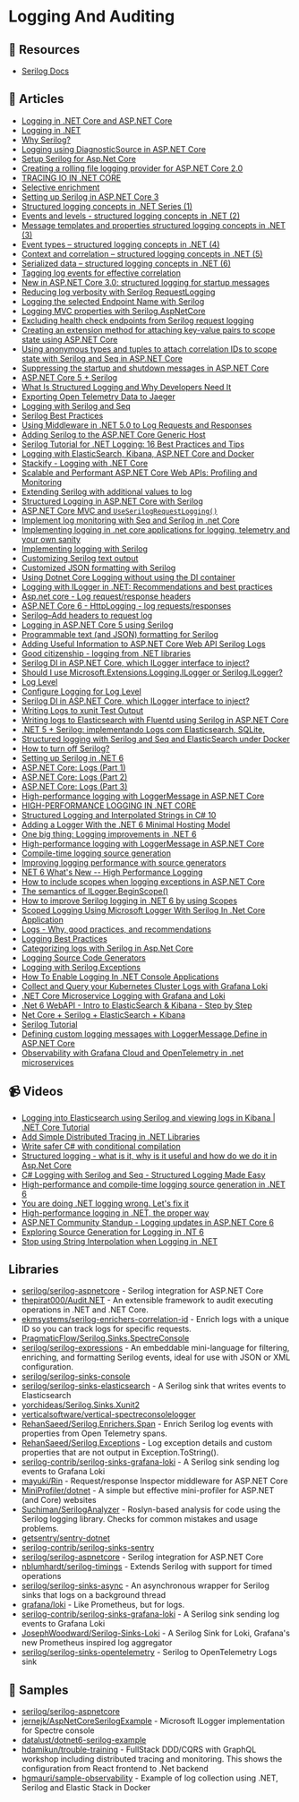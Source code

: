 # Logging And Auditing

## 📘 Resources
- [Serilog Docs](https://github.com/serilog/serilog/wiki)

## 📝 Articles
- [Logging in .NET Core and ASP.NET Core](https://learn.microsoft.com/en-us/aspnet/core/fundamentals/logging/)
- [Logging in .NET](https://docs.microsoft.com/en-us/dotnet/core/extensions/logging)
- [Why Serilog?](https://serilog.net/)
- [Logging using DiagnosticSource in ASP.NET Core](https://andrewlock.net/logging-using-diagnosticsource-in-asp-net-core/)
- [Setup Serilog for Asp.Net Core](https://github.com/serilog/serilog-aspnetcore#readme)
- [Creating a rolling file logging provider for ASP.NET Core 2.0](https://andrewlock.net/creating-a-rolling-file-logging-provider-for-asp-net-core-2-0/)
- [TRACING IO IN .NET CORE](https://www.softwarepark.cc/blog/2021/1/29/tracing-io-in-net-core)
- [Selective enrichment](https://nblumhardt.com/2019/06/selective-enrichment/)
- [Setting up Serilog in ASP.NET Core 3](https://nblumhardt.com/2019/10/serilog-in-aspnetcore-3/)
- [Structured logging concepts in .NET Series (1)](https://nblumhardt.com/2016/06/structured-logging-concepts-in-net-series-1/)
- [Events and levels - structured logging concepts in .NET (2)](https://nblumhardt.com/2016/06/events-and-levels-structured-logging-concepts-in-net-2/)
- [Message templates and properties structured logging concepts in .NET (3)](https://nblumhardt.com/2016/06/message-templates-and-properties-structured-logging-concepts-in-net-3/)
- [Event types – structured logging concepts in .NET (4)](https://nblumhardt.com/2016/07/event-types-structured-logging-concepts-in-net-4/)
- [Context and correlation – structured logging concepts in .NET (5)](https://nblumhardt.com/2016/08/context-and-correlation-structured-logging-concepts-in-net-5/)
- [Serialized data – structured logging concepts in .NET (6)](https://nblumhardt.com/2016/08/serialized-data-structured-logging-concepts-in-net-6/)
- [Tagging log events for effective correlation](https://nblumhardt.com/2015/01/designing-log-events-for-effective-correlation/)
- [New in ASP.NET Core 3.0: structured logging for startup messages](https://andrewlock.net/new-in-aspnetcore-3-structured-logging-for-startup-messages/)
- [Reducing log verbosity with Serilog RequestLogging](https://andrewlock.net/using-serilog-aspnetcore-in-asp-net-core-3-reducing-log-verbosity/)
- [Logging the selected Endpoint Name with Serilog](https://andrewlock.net/using-serilog-aspnetcore-in-asp-net-core-3-logging-the-selected-endpoint-name-with-serilog/)
- [Logging MVC properties with Serilog.AspNetCore](https://andrewlock.net/using-serilog-aspnetcore-in-asp-net-core-3-logging-mvc-propertis-with-serilog/)
- [Excluding health check endpoints from Serilog request logging](https://andrewlock.net/using-serilog-aspnetcore-in-asp-net-core-3-excluding-health-check-endpoints-from-serilog-request-logging/)
- [Creating an extension method for attaching key-value pairs to scope state using ASP.NET Core](https://andrewlock.net/creating-an-extension-method-for-attaching-key-value-pairs-to-scope-state-using-asp-net-core/)
- [Using anonymous types and tuples to attach correlation IDs to scope state with Serilog and Seq in ASP.NET Core](https://andrewlock.net/using-anonymous-types-and-tuples-to-attach-correlation-ids-to-scope-state-with-serilog-and-seq-in-asp-net-core/)
- [Suppressing the startup and shutdown messages in ASP.NET Core](https://andrewlock.net/suppressing-the-startup-and-shutdown-messages-in-asp-net-core/)
- [ASP.NET Core 5 + Serilog](https://jkdev.me/asp-net-core-serilog/)
- [What Is Structured Logging and Why Developers Need It](https://stackify.com/what-is-structured-logging-and-why-developers-need-it/)
- [Exporting Open Telemetry Data to Jaeger](https://rehansaeed.com/exporting-open-telemetry-data-to-jaeger/)
- [Logging with Serilog and Seq](https://www.code4it.dev/blog/logging-with-serilog-and-seq)
- [Serilog Best Practices](https://benfoster.io/blog/serilog-best-practices/)
- [Using Middleware in .NET 5.0 to Log Requests and Responses](https://exceptionnotfound.net/using-middleware-to-log-requests-and-responses-in-asp-net-core/)
- [Adding Serilog to the ASP.NET Core Generic Host](https://andrewlock.net/adding-serilog-to-the-asp-net-core-generic-host/)
- [Serilog Tutorial for .NET Logging: 16 Best Practices and Tips](https://stackify.com/serilog-tutorial-net-logging/)
- [Logging with ElasticSearch, Kibana, ASP.NET Core and Docker](https://www.humankode.com/asp-net-core/logging-with-elasticsearch-kibana-asp-net-core-and-docker)
- [Stackify - Logging with .NET Core](https://docs.stackify.com/v1/docs/errors-and-logs-configure-net-core)
- [Scalable and Performant ASP.NET Core Web APIs: Profiling and Monitoring](https://www.carlrippon.com/scalable-and-performant-asp-net-core-web-apis-profiling-and-monitoring/)
- [Extending Serilog with additional values to log](https://dejanstojanovic.net/aspnet/2018/october/extending-serilog-with-additional-values-to-log/)
- [Structured Logging in ASP.NET Core with Serilog](https://code-maze.com/structured-logging-in-asp-net-core-with-serilog/)
- [ASP.NET Core MVC and `UseSerilogRequestLogging()`](https://nblumhardt.com/2019/10/serilog-mvc-logging/)
- [Implement log monitoring with Seq and Serilog in .net Core](https://garywoodfine.com/implement-log-monitoring-with-seq-and-serilog-in-net-core/)
- [Implementing logging in .net core applications for logging, telemetry and your own sanity](https://garywoodfine.com/implementing-logging-in-net-core-applications-for-logging-telemetry-and-your-own-sanity/)
- [Implementing logging with Serilog](https://garywoodfine.com/implementing-logging-with-serilog/)
- [Customizing Serilog text output](https://nblumhardt.com/2021/06/customize-serilog-text-output/)
- [Customized JSON formatting with Serilog](https://nblumhardt.com/2021/06/customize-serilog-json-output/)
- [Using Dotnet Core Logging without using the DI container](https://shawtyds.wordpress.com/2020/01/06/using-dotnet-core-logging-without-using-the-di-container/)
- [Logging with ILogger in .NET: Recommendations and best practices](https://blog.rsuter.com/logging-with-ilogger-recommendations-and-best-practices/)
- [Asp.net core - Log request/response headers](https://josef.codes/asp-net-core-log-request-response-headers/)
- [ASP.NET Core 6 - HttpLogging - log requests/responses](https://josef.codes/asp-net-core-6-http-logging-log-requests-responses/)
- [Serilog–Add headers to request log](https://bartwullems.blogspot.com/2021/05/serilogadd-headers-to-request-log.html)
- [Logging in ASP.NET Core 5 using Serilog](https://www.ezzylearning.net/tutorial/logging-in-asp-net-core-5-using-serilog)
- [Programmable text (and JSON) formatting for Serilog](https://nblumhardt.com/2020/10/programmable-serilog-formatting)
- [Adding Useful Information to ASP.NET Core Web API Serilog Logs](https://www.carlrippon.com/adding-useful-information-to-asp-net-core-web-api-serilog-logs/)
- [Good citizenship - logging from .NET libraries](https://nblumhardt.com/2017/07/library-logging/)
- [Serilog DI in ASP.NET Core, which ILogger interface to inject?](https://stackoverflow.com/questions/61411759/serilog-di-in-asp-net-core-which-ilogger-interface-to-inject)
- [Should I use Microsoft.Extensions.Logging.ILogger<T> or Serilog.ILogger?](https://github.com/serilog/serilog-aspnetcore/issues/104)
- [Log Level](https://docs.microsoft.com/en-us/aspnet/core/fundamentals/logging#log-level)
- [Configure Logging for Log Level](https://docs.microsoft.com/en-us/dotnet/core/extensions/logging?tabs=command-line#configure-logging)
- [Serilog DI in ASP.NET Core, which ILogger interface to inject?](https://stackoverflow.com/questions/61411759/serilog-di-in-asp-net-core-which-ilogger-interface-to-inject)
- [Writing Logs to xunit Test Output](https://blog.martincostello.com/writing-logs-to-xunit-test-output/)
- [Writing logs to Elasticsearch with Fluentd using Serilog in ASP.NET Core](https://andrewlock.net/writing-logs-to-elasticsearch-with-fluentd-using-serilog-in-asp-net-core/)
- [.NET 5 + Serilog: implementando Logs com Elasticsearch, SQLite,](https://renatogroffe.medium.com/net-5-serilog-implementando-logs-com-elasticsearch-sqlite-45d64f5c043e)
- [Structured logging with Serilog and Seq and ElasticSearch under Docker](https://dev.to/hasdrubal/structure-logging-with-serilog-and-seq-and-elasticsearch-under-docker-16dk)
- [How to turn off Serilog?](https://stackoverflow.com/questions/30849166/how-to-turn-off-serilog)
- [Setting up Serilog in .NET 6](https://blog.datalust.co/using-serilog-in-net-6/)
- [ASP.NET Core: Logs (Part 1)](https://rafaelldi.blog/posts/asp-net-core-logs-part-1/)
- [ASP.NET Core: Logs (Part 2)](https://rafaelldi.blog/posts/asp-net-core-logs-part-2/)
- [ASP.NET Core: Logs (Part 3)](https://rafaelldi.blog/posts/asp-net-core-logs-part-3/)
- [High-performance logging with LoggerMessage in ASP.NET Core](https://docs.microsoft.com/en-us/aspnet/core/fundamentals/logging/loggermessage)
- [HIGH-PERFORMANCE LOGGING IN .NET CORE](https://www.stevejgordon.co.uk/high-performance-logging-in-net-core)
- [Structured Logging and Interpolated Strings in C# 10](https://habr.com/en/post/591171/)
- [Adding a Logger With the .NET 6 Minimal Hosting Model](https://onloupe.com/blog/how-to-config-logger-net6-startup/)
- [One big thing: Logging improvements in .NET 6](https://www.daveabrock.com/2021/08/08/dotnet-stacks-60/)
- [High-performance logging with LoggerMessage in ASP.NET Core](https://docs.microsoft.com/en-us/aspnet/core/fundamentals/logging/loggermessage)
- [Compile-time logging source generation](https://docs.microsoft.com/en-us/dotnet/core/extensions/logger-message-generator)
- [Improving logging performance with source generators](https://andrewlock.net/exploring-dotnet-6-part-8-improving-logging-performance-with-source-generators/)
- [NET 6 What's New -- High Performance Logging](https://www.sobyte.net/post/2021-12/dotnet6-logging/)
- [How to include scopes when logging exceptions in ASP.NET Core](https://andrewlock.net/how-to-include-scopes-when-logging-exceptions-in-asp-net-core/)
- [The semantics of ILogger.BeginScope()](https://nblumhardt.com/2016/11/ilogger-beginscope/)
- [How to improve Serilog logging in .NET 6 by using Scopes](https://www.code4it.dev/blog/serilog-logging-scope)
- [Scoped Logging Using Microsoft Logger With Serilog In .Net Core Application](https://www.initpals.com/net-core/scoped-logging-using-microsoft-logger-with-serilog-in-net-core-application/)
- [Logs - Why, good practices, and recommendations](https://dev.to/tnfigueiredo/logs-why-good-practices-and-recommendations-ojd)
- [Logging Best Practices](https://dev.to/raysaltrelli/logging-best-practices-obo)
- [Categorizing logs with Serilog in Asp.Net Core](https://dotnetdocs.ir/Post/34/categorizing-logs-with-serilog-in-aspnet-core)
- [Logging Source Code Generators](https://steven-giesel.com/blogPost/48697958-4aee-474a-8920-e266d1d7b8fa)
- [Logging with Serilog.Exceptions](https://rehansaeed.com/logging-with-serilog-exceptions/)
- [How To Enable Logging In .NET Console Applications](https://thecodeblogger.com/2021/05/11/how-to-enable-logging-in-net-console-applications/)
- [Collect and Query your Kubernetes Cluster Logs with Grafana Loki](https://www.programmingwithwolfgang.com/collect-and-query-kubernetes-logs-with-grafana-loki)
- [.NET Core Microservice Logging with Grafana and Loki](https://medium.com/c-sharp-progarmming/net-core-microservice-logging-with-grafana-and-loki-92cd2783ed88)
- [.Net 6 WebAPI - Intro to ElasticSearch & Kibana - Step by Step](https://dev.to/moe23/net-6-webapi-intro-to-elasticsearch-kibana-step-by-step-p9l)
- [Net Core + Serilog + ElasticSearch + Kibana](https://medium.com/@matias.paulo84/net-core-serilog-elasticsearch-kibana-3bd080ff4c1e)
- [Serilog Tutorial](https://blog.datalust.co/serilog-tutorial/)
- [Defining custom logging messages with LoggerMessage.Define in ASP.NET Core](https://andrewlock.net/defining-custom-logging-messages-with-loggermessage-define-in-asp-net-core/)
- [Observability with Grafana Cloud and OpenTelemetry in .net microservices](https://dev.to/dbolotov/observability-with-grafana-cloud-and-opentelemetry-in-net-microservices-448c)

## 📹 Videos
- [Logging into Elasticsearch using Serilog and viewing logs in Kibana | .NET Core Tutorial](https://www.youtube.com/watch?v=0acSdHJfk64)
- [Add Simple Distributed Tracing in .NET Libraries](https://www.youtube.com/watch?v=wjglj4jE18Y) 
- [Write safer C# with conditional compilation](https://www.youtube.com/watch?v=ErrABoJ9HZw)
- [Structured logging - what is it, why is it useful and how do we do it in Asp.Net Core](https://www.youtube.com/watch?v=8rRQzcbn36o)
- [C# Logging with Serilog and Seq - Structured Logging Made Easy](https://www.youtube.com/watch?v=_iryZxv8Rxw)
- [High-performance and compile-time logging source generation in .NET 6](https://www.youtube.com/watch?v=uh0ZL-NBJYw)
- [You are doing .NET logging wrong. Let's fix it](https://www.youtube.com/watch?v=bnVfrd3lRv8)
- [High-performance logging in .NET, the proper way](https://www.youtube.com/watch?v=a26zu-pyEyg)
- [ASP.NET Community Standup - Logging updates in ASP.NET Core 6](https://www.youtube.com/watch?v=V-rwe2yxh1A)
- [Exploring Source Generation for Logging in .NT 6](https://www.youtube.com/watch?v=Otm8tH0Vrp0)
- [Stop using String Interpolation when Logging in .NET](https://www.youtube.com/watch?v=6zoMd_FwSwQ)
## Libraries
- [serilog/serilog-aspnetcore](https://github.com/serilog/serilog-aspnetcore) - Serilog integration for ASP.NET Core
- [thepirat000/Audit.NET](https://github.com/thepirat000/Audit.NET) - An extensible framework to audit executing operations in .NET and .NET Core.
- [ekmsystems/serilog-enrichers-correlation-id](https://github.com/ekmsystems/serilog-enrichers-correlation-id) - Enrich logs with a unique ID so you can track logs for specific requests.
- [PragmaticFlow/Serilog.Sinks.SpectreConsole](https://github.com/PragmaticFlow/Serilog.Sinks.SpectreConsole)
- [serilog/serilog-expressions](https://github.com/serilog/serilog-expressions) - An embeddable mini-language for filtering, enriching, and formatting Serilog events, ideal for use with JSON or XML configuration.
- [serilog/serilog-sinks-console](https://github.com/serilog/serilog-sinks-console)
- [serilog/serilog-sinks-elasticsearch](https://github.com/serilog/serilog-sinks-elasticsearch) - A Serilog sink that writes events to Elasticsearch
- [yorchideas/Serilog.Sinks.Xunit2](https://github.com/yorchideas/Serilog.Sinks.Xunit2)
- [verticalsoftware/vertical-spectreconsolelogger](https://github.com/verticalsoftware/vertical-spectreconsolelogger)
- [RehanSaeed/Serilog.Enrichers.Span](https://github.com/RehanSaeed/Serilog.Enrichers.Span) - Enrich Serilog log events with properties from Open Telemetry spans.
- [RehanSaeed/Serilog.Exceptions](https://github.com/RehanSaeed/Serilog.Exceptions) - Log exception details and custom properties that are not output in Exception.ToString().
- [serilog-contrib/serilog-sinks-grafana-loki](https://github.com/serilog-contrib/serilog-sinks-grafana-loki) - A Serilog sink sending log events to Grafana Loki
- [mayuki/Rin](https://github.com/mayuki/Rin) - Request/response Inspector middleware for ASP.NET Core
- [MiniProfiler/dotnet](https://github.com/MiniProfiler/dotnet) - A simple but effective mini-profiler for ASP.NET (and Core) websites
- [Suchiman/SerilogAnalyzer](https://github.com/Suchiman/SerilogAnalyzer) - Roslyn-based analysis for code using the Serilog logging library. Checks for common mistakes and usage problems.
- [getsentry/sentry-dotnet](https://github.com/getsentry/sentry-dotnet)
- [serilog-contrib/serilog-sinks-sentry](https://github.com/serilog-contrib/serilog-sinks-sentry)
- [serilog/serilog-aspnetcore](https://github.com/serilog/serilog-aspnetcore) - Serilog integration for ASP.NET Core
- [nblumhardt/serilog-timings](https://github.com/nblumhardt/serilog-timings) - Extends Serilog with support for timed operations
- [serilog/serilog-sinks-async](https://github.com/serilog/serilog-sinks-async) - An asynchronous wrapper for Serilog sinks that logs on a background thread
- [grafana/loki](https://github.com/grafana/loki) - Like Prometheus, but for logs.
- [serilog-contrib/serilog-sinks-grafana-loki](https://github.com/serilog-contrib/serilog-sinks-grafana-loki) - A Serilog sink sending log events to Grafana Loki
- [JosephWoodward/Serilog-Sinks-Loki](https://github.com/JosephWoodward/Serilog-Sinks-Loki) - A Serilog Sink for Loki, Grafana's new Prometheus inspired log aggregator
- [serilog/serilog-sinks-opentelemetry](https://github.com/serilog/serilog-sinks-opentelemetry) - Serilog to OpenTelemetry Logs sink

## 🔖 Samples
- [serilog/serilog-aspnetcore](https://github.com/serilog/serilog-aspnetcore/tree/dev/samples/Sample)
- [jernejk/AspNetCoreSerilogExample](https://github.com/jernejk/AspNetCoreSerilogExample) - Microsoft ILogger implementation for Spectre console
- [datalust/dotnet6-serilog-example](https://github.com/datalust/dotnet6-serilog-example)
- [hdamikun/trouble-training](https://github.com/damikun/trouble-training/blob/main/Doc/Logging.md) - FullStack DDD/CQRS with GraphQL workshop including distributed tracing and monitoring. This shows the configuration from React frontend to .Net backend
- [hgmauri/sample-observability](https://github.com/hgmauri/sample-observability) - Example of log collection using .NET, Serilog and Elastic Stack in Docker